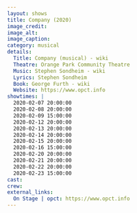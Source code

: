 ```yaml
---
layout: shows
title: Company (2020)
image_credit: 
image_alt:
image_caption:
category: musical
details:
  Title: Company (musical) - wiki
  Theatre: Orange Park Community Theatre
  Music: Stephen Sondheim - wiki
  Lyrics: Stephen Sondheim
  Book: George Furth - wiki
  Website: https://www.opct.info
showtimes: |
  2020-02-07 20:00:00
  2020-02-08 20:00:00
  2020-02-09 15:00:00
  2020-02-12 20:00:00
  2020-02-13 20:00:00
  2020-02-14 20:00:00
  2020-02-15 20:00:00
  2020-02-16 15:00:00
  2020-02-20 20:00:00
  2020-02-21 20:00:00
  2020-02-22 20:00:00
  2020-02-23 15:00:00
cast:
crew:
external_links:
  On Stage | opct: https://www.opct.info
---
```

